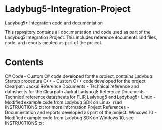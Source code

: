 # Ladybug5-Integration-Project
Ladybug5+ Integration code and documentation

This repository contains all documentation and code used as part of the Ladybug5 Integration Project. This includes reference documents and files, code, and reports created as part of the project.

# Contents

C# Code - Custom C# code developed for the project, contains Ladybug Startup procedure
C++ - Custom C++ code developed for the project
Clearpath Jackal Reference Documents - Technical reference and datasheets for the Clearpath Jackal
Ladybug5 Reference Documents - Technical reference datasheets for FLIR Ladybug5 and Ladybug5+
Linux - Modified example code from Ladybug SDK on Linux, read INSTRUCTIONS.txt for more information
Project References - Documentation and reports developed as part of the project.
Windows 10 - Modified example code from Ladybug SDK on Windows 10, see INSTRUCTIONS.txt
